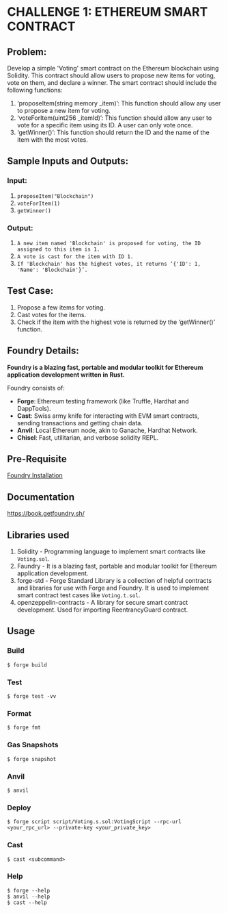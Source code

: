 # CHALLENGE 1: ETHEREUM SMART CONTRACT 
## Problem: 
Develop a simple 'Voting' smart contract on the Ethereum blockchain using
Solidity. This contract should allow users to propose new items for voting, vote on
them, and declare a winner. The smart contract should include the following
functions:
1. ‘proposeItem(string memory _item)’: This function should allow any user to propose a
new item for voting.
1. ‘voteForItem(uint256 _itemId)’: This function should allow any user to vote for a specific
item using its ID. A user can only vote once.
1. ‘getWinner()’: This function should return the ID and the name of the item with the most
votes.

## Sample Inputs and Outputs:
### Input: 
1. `proposeItem("Blockchain")`
1. `voteForItem(1)`
1. `getWinner()`

### Output:
1. `A new item named 'Blockchain' is proposed for voting, the ID assigned to this item is 1.`
1. `A vote is cast for the item with ID 1.`
1. `If 'Blockchain' has the highest votes, it returns ‘{'ID': 1, 'Name': 'Blockchain'}’.`

## Test Case:
1. Propose a few items for voting.
1. Cast votes for the items.
1. Check if the item with the highest vote is returned by the ‘getWinner()’ function.

## Foundry Details:

**Foundry is a blazing fast, portable and modular toolkit for Ethereum application development written in Rust.**

Foundry consists of:

-   **Forge**: Ethereum testing framework (like Truffle, Hardhat and DappTools).
-   **Cast**: Swiss army knife for interacting with EVM smart contracts, sending transactions and getting chain data.
-   **Anvil**: Local Ethereum node, akin to Ganache, Hardhat Network.
-   **Chisel**: Fast, utilitarian, and verbose solidity REPL.

## Pre-Requisite

[Foundry Installation](https://book.getfoundry.sh/getting-started/installation)

## Documentation

https://book.getfoundry.sh/

## Libraries used
1. Solidity - Programming language to implement smart contracts like `Voting.sol`.
1. Faundry - It is a blazing fast, portable and modular toolkit for Ethereum application development.
1. forge-std - Forge Standard Library is a collection of helpful contracts and libraries for use with Forge and Foundry. It is used to implement smart contract test cases like `Voting.t.sol`.
1. openzeppelin-contracts - A library for secure smart contract development. Used for importing ReentrancyGuard contract. 

## Usage

### Build

```shell
$ forge build
```

### Test

```shell
$ forge test -vv
```

### Format

```shell
$ forge fmt
```

### Gas Snapshots

```shell
$ forge snapshot
```

### Anvil

```shell
$ anvil
```

### Deploy

```shell
$ forge script script/Voting.s.sol:VotingScript --rpc-url <your_rpc_url> --private-key <your_private_key>
```

### Cast

```shell
$ cast <subcommand>
```

### Help

```shell
$ forge --help
$ anvil --help
$ cast --help
```
